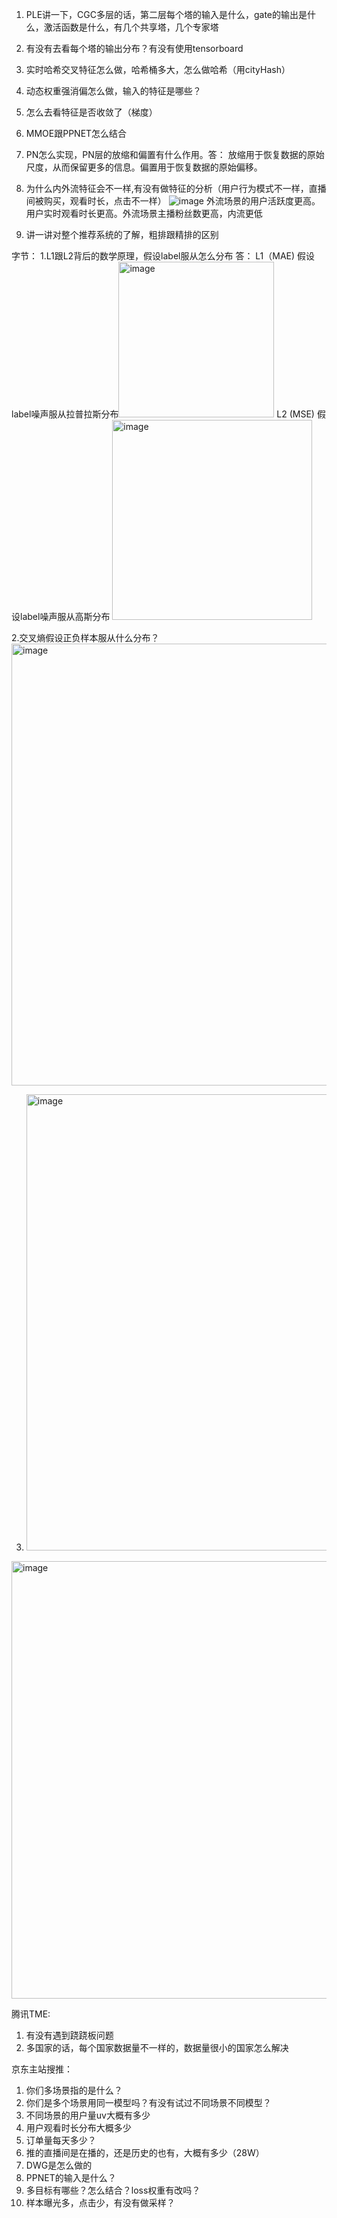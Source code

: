 1. PLE讲一下，CGC多层的话，第二层每个塔的输入是什么，gate的输出是什么，激活函数是什么，有几个共享塔，几个专家塔
2. 有没有去看每个塔的输出分布？有没有使用tensorboard
3. 实时哈希交叉特征怎么做，哈希桶多大，怎么做哈希（用cityHash）
4. 动态权重强消偏怎么做，输入的特征是哪些？
5. 怎么去看特征是否收敛了（梯度）
6. MMOE跟PPNET怎么结合
7. PN怎么实现，PN层的放缩和偏置有什么作用。答： 放缩用于恢复数据的原始尺度，从而保留更多的信息。偏置用于恢复数据的原始偏移。
8. 为什么内外流特征会不一样,有没有做特征的分析（用户行为模式不一样，直播间被购买，观看时长，点击不一样）
![image](https://github.com/user-attachments/assets/ba977b2e-16a8-4ace-bebb-d36147cc6c00)
外流场景的用户活跃度更高。用户实时观看时长更高。外流场景主播粉丝数更高，内流更低


9. 讲一讲对整个推荐系统的了解，粗排跟精排的区别



字节：
1.L1跟L2背后的数学原理，假设label服从怎么分布
答： L1（MAE) 假设label噪声服从拉普拉斯分布<img width="249" alt="image" src="https://github.com/user-attachments/assets/8455fb6f-4a6a-4c9f-a400-c5e5ed4d1e34" />
    L2 (MSE) 假设label噪声服从高斯分布 <img width="320" alt="image" src="https://github.com/user-attachments/assets/b05f263a-891f-4cdf-93af-84da902d0bd8" />


2.交叉熵假设正负样本服从什么分布？
<img width="707" alt="image" src="https://github.com/user-attachments/assets/ed6769a2-66c3-49d0-8c31-cd6a5452f828" />

3. <img width="730" alt="image" src="https://github.com/user-attachments/assets/ed89f826-7574-48e0-a271-a0828d8d1dd1" />
<img width="700" alt="image" src="https://github.com/user-attachments/assets/28068f6f-ede9-44ed-a4b9-4cf5955138d0" />


腾讯TME:
1. 有没有遇到跷跷板问题
2. 多国家的话，每个国家数据量不一样的，数据量很小的国家怎么解决

京东主站搜推：
1. 你们多场景指的是什么？
2. 你们是多个场景用同一模型吗？有没有试过不同场景不同模型？
3. 不同场景的用户量uv大概有多少
4. 用户观看时长分布大概多少
5. 订单量每天多少？
6. 推的直播间是在播的，还是历史的也有，大概有多少（28W）
7. DWG是怎么做的
8. PPNET的输入是什么？
9. 多目标有哪些？怎么结合？loss权重有改吗？
10. 样本曝光多，点击少，有没有做采样？
